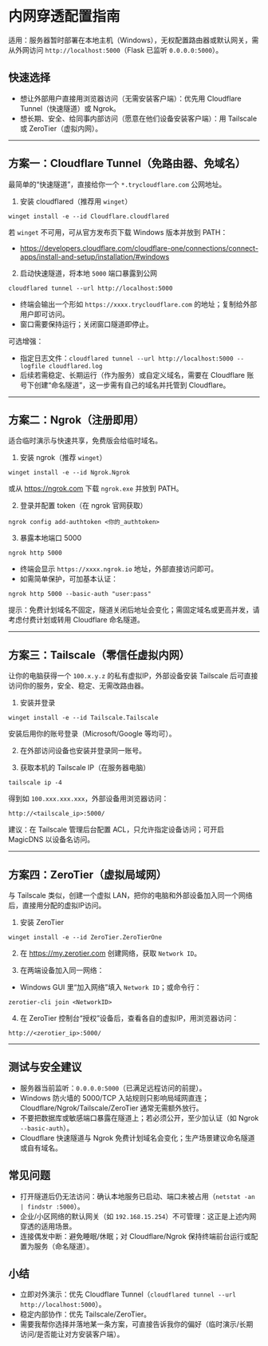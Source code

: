 # 内网穿透配置指南

适用：服务器暂时部署在本地主机（Windows），无权配置路由器或默认网关，需从外网访问 `http://localhost:5000`（Flask 已监听 `0.0.0.0:5000`）。

## 快速选择
- 想让外部用户直接用浏览器访问（无需安装客户端）：优先用 Cloudflare Tunnel（快速隧道）或 Ngrok。
- 想长期、安全、给同事内部访问（愿意在他们设备安装客户端）：用 Tailscale 或 ZeroTier（虚拟内网）。

---

## 方案一：Cloudflare Tunnel（免路由器、免域名）
最简单的“快速隧道”，直接给你一个 `*.trycloudflare.com` 公网地址。

1) 安装 cloudflared（推荐用 `winget`）
```
winget install -e --id Cloudflare.cloudflared
```
若 `winget` 不可用，可从官方发布页下载 Windows 版本并放到 PATH：
- https://developers.cloudflare.com/cloudflare-one/connections/connect-apps/install-and-setup/installation/#windows

2) 启动快速隧道，将本地 `5000` 端口暴露到公网
```
cloudflared tunnel --url http://localhost:5000
```
- 终端会输出一个形如 `https://xxxx.trycloudflare.com` 的地址；复制给外部用户即可访问。
- 窗口需要保持运行；关闭窗口隧道即停止。

可选增强：
- 指定日志文件：`cloudflared tunnel --url http://localhost:5000 --logfile cloudflared.log`
- 后续若需稳定、长期运行（作为服务）或自定义域名，需要在 Cloudflare 账号下创建“命名隧道”，这一步需有自己的域名并托管到 Cloudflare。

---

## 方案二：Ngrok（注册即用）
适合临时演示与快速共享，免费版会给临时域名。

1) 安装 ngrok（推荐 `winget`）
```
winget install -e --id Ngrok.Ngrok
```
或从 https://ngrok.com 下载 `ngrok.exe` 并放到 PATH。

2) 登录并配置 token（在 ngrok 官网获取）
```
ngrok config add-authtoken <你的_authtoken>
```

3) 暴露本地端口 5000
```
ngrok http 5000
```
- 终端会显示 `https://xxxx.ngrok.io` 地址，外部直接访问即可。
- 如需简单保护，可加基本认证：
```
ngrok http 5000 --basic-auth "user:pass"
```

提示：免费计划域名不固定，隧道关闭后地址会变化；需固定域名或更高并发，请考虑付费计划或转用 Cloudflare 命名隧道。

---

## 方案三：Tailscale（零信任虚拟内网）
让你的电脑获得一个 `100.x.y.z` 的私有虚拟IP，外部设备安装 Tailscale 后可直接访问你的服务，安全、稳定、无需改路由器。

1) 安装并登录
```
winget install -e --id Tailscale.Tailscale
```
安装后用你的账号登录（Microsoft/Google 等均可）。

2) 在外部访问设备也安装并登录同一账号。

3) 获取本机的 Tailscale IP（在服务器电脑）
```
tailscale ip -4
```
得到如 `100.xxx.xxx.xxx`，外部设备用浏览器访问：
```
http://<tailscale_ip>:5000/
```

建议：在 Tailscale 管理后台配置 ACL，只允许指定设备访问；可开启 MagicDNS 以设备名访问。

---

## 方案四：ZeroTier（虚拟局域网）
与 Tailscale 类似，创建一个虚拟 LAN，把你的电脑和外部设备加入同一个网络后，直接用分配的虚拟IP访问。

1) 安装 ZeroTier
```
winget install -e --id ZeroTier.ZeroTierOne
```

2) 在 https://my.zerotier.com 创建网络，获取 `Network ID`。

3) 在两端设备加入同一网络：
- Windows GUI 里“加入网络”填入 `Network ID`；或命令行：
```
zerotier-cli join <NetworkID>
```

4) 在 ZeroTier 控制台“授权”设备后，查看各自的虚拟IP，用浏览器访问：
```
http://<zerotier_ip>:5000/
```

---

## 测试与安全建议
- 服务器当前监听：`0.0.0.0:5000`（已满足远程访问的前提）。
- Windows 防火墙的 5000/TCP 入站规则只影响局域网直连；Cloudflare/Ngrok/Tailscale/ZeroTier 通常无需额外放行。
- 不要把数据库或敏感端口暴露在隧道上；若必须公开，至少加认证（如 Ngrok `--basic-auth`）。
- Cloudflare 快速隧道与 Ngrok 免费计划域名会变化；生产场景建议命名隧道或自有域名。

## 常见问题
- 打开隧道后仍无法访问：确认本地服务已启动、端口未被占用（`netstat -an | findstr :5000`）。
- 企业/小区网络的默认网关（如 `192.168.15.254`）不可管理：这正是上述内网穿透的适用场景。
- 连接偶发中断：避免睡眠/休眠；对 Cloudflare/Ngrok 保持终端前台运行或配置为服务（命名隧道）。

## 小结
- 立即对外演示：优先 Cloudflare Tunnel（`cloudflared tunnel --url http://localhost:5000`）。
- 稳定内部协作：优先 Tailscale/ZeroTier。
- 需要我帮你选择并落地某一条方案，可直接告诉我你的偏好（临时演示/长期访问/是否能让对方安装客户端）。